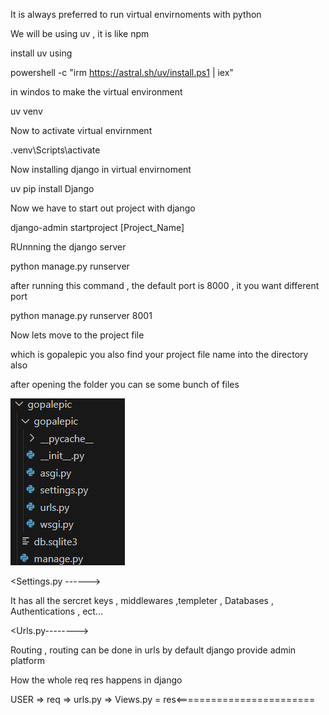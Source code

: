 It is always preferred to run virtual envirnoments with python

We will be using uv , it is like npm

install uv using 


powershell -c "irm https://astral.sh/uv/install.ps1 | iex"


in windos to make the virtual environment

uv venv

Now to activate virtual envirnment

.venv\Scripts\activate

Now installing django in virtual envirnoment

uv pip install Django

Now we have to start out project with django 

django-admin startproject [Project_Name]

RUnnning the django server 

python manage.py runserver 

after running this command , the default port is 8000 , it you want different port 

python manage.py runserver 8001

Now lets move to the project file 

which is gopalepic 
you also find your project file name into the directory also 

after opening the folder you can se some bunch of files

![alt text](image.png)

<Settings.py ------>

It has all the sercret keys , middlewares ,templeter , Databases , Authentications , ect...

<Urls.py-------->

Routing , routing can be done in urls
by default django provide admin platform

 
How the whole req res happens in django

USER => req => urls.py => Views.py =
        res<========================

